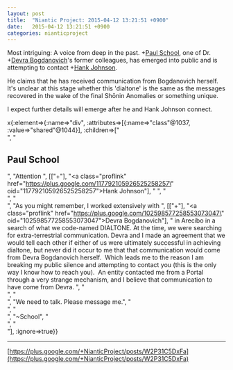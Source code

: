 ```yaml
---
layout: post
title:  "Niantic Project: 2015-04-12 13:21:51 +0900"
date:   2015-04-12 13:21:51 +0900
categories: nianticproject
---
```

Most intriguing: A voice from deep in the past. +[Paul School](https://plus.google.com/109763890472937053947 ""), one of Dr. +[Devra Bogdanovich](https://plus.google.com/102598577258553073047 "")'s former colleagues, has emerged into public and is attempting to contact +[Hank Johnson](https://plus.google.com/117792105926525258257 "").

He claims that he has received communication from Bogdanovich herself. It's unclear at this stage whether this 'dialtone' is the same as the messages recovered in the wake of the final Shōnin Anomalies or something unique.

I expect further details will emerge after he and Hank Johnson connect.

x{:element=>{:name=>"div", :attributes=>[{:name=>"class"@1037, :value=>"shared"@1044}], :children=>["<br />", "<h2>Paul School</h2>", "Attention ", [["+"], "<a class=\"proflink\" href=\"https://plus.google.com/117792105926525258257\" oid=\"117792105926525258257\">Hank Johnson</a>"], " ", "<br />", "<br />", "As you might remember, I worked extensively with ", [["+"], "<a class=\"proflink\" href=\"https://plus.google.com/102598577258553073047\" oid=\"102598577258553073047\">Devra Bogdanovich</a>"], " in Arecibo in a search of what we code-named DIALTONE. At the time, we were searching for extra-terrestrial communication. Devra and I made an agreement that we would tell each other if either of us were ultimately successful in achieving dialtone, but never did it occur to me that that communication would come from Devra Bogdanovich herself.  Which leads me to the reason I am breaking my public silence and attempting to contact you (this is the only way I know how to reach you).  An entity contacted me from a Portal through a very strange mechanism, and I believe that communication to have come from Devra. ", "<br />", "<br />", "We need to talk. Please message me.", "<br />", "<br />", "~School", "<br />", "<br />"], :ignore=>true}}
- - -
[https://plus.google.com/+NianticProject/posts/W2P31C5DxFa](https://plus.google.com/+NianticProject/posts/W2P31C5DxFa)
